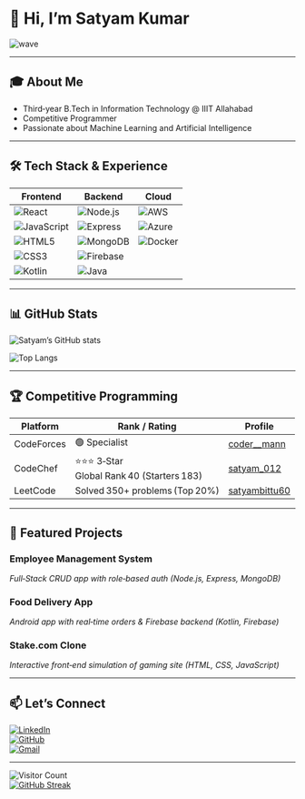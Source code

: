 <!--
  README.md for GitHub Profile
  Author: Satyam Kumar
  Description: Profile landing page with GIFs, badges, stats, projects, and contact info.
-->

# 👋 Hi, I’m Satyam Kumar

![wave](https://media.giphy.com/media/hvRJCLFzcasrR4ia7z/giphy.gif)

---

## 🎓 About Me
- Third‑year B.Tech in Information Technology @ IIIT Allahabad  
-  Competitive Programmer  
- Passionate about Machine Learning and Artificial Intelligence  

---

## 🛠️ Tech Stack & Experience

| Frontend                     | Backend                        | Cloud         |
| ---------------------------- | ------------------------------ | ---------------------- |
| ![React](https://img.shields.io/badge/React-20232A?style=for-the-badge&logo=react&logoColor=61DAFB)  | ![Node.js](https://img.shields.io/badge/Node.js-339933?style=for-the-badge&logo=nodedotjs&logoColor=white)  | ![AWS](https://img.shields.io/badge/AWS-232F3E?style=for-the-badge&logo=amazon-aws&logoColor=white)     |
| ![JavaScript](https://img.shields.io/badge/JavaScript-F7DF1E?style=for-the-badge&logo=javascript&logoColor=black) | ![Express](https://img.shields.io/badge/Express.js-000000?style=for-the-badge&logo=express&logoColor=white) | ![Azure](https://img.shields.io/badge/Microsoft_Azure-0089D6?style=for-the-badge&logo=microsoft-azure&logoColor=white) |
| ![HTML5](https://img.shields.io/badge/HTML5-E34F26?style=for-the-badge&logo=html5&logoColor=white)   | ![MongoDB](https://img.shields.io/badge/MongoDB-47A248?style=for-the-badge&logo=mongodb&logoColor=white)   | ![Docker](https://img.shields.io/badge/Docker-2496ED?style=for-the-badge&logo=docker&logoColor=white)    |
| ![CSS3](https://img.shields.io/badge/CSS3-1572B6?style=for-the-badge&logo=css3&logoColor=white)      | ![Firebase](https://img.shields.io/badge/Firebase-FFA611?style=for-the-badge&logo=firebase&logoColor=white) |                        |
| ![Kotlin](https://img.shields.io/badge/Kotlin-0095D5?style=for-the-badge&logo=kotlin&logoColor=white) | ![Java](https://img.shields.io/badge/Java-007396?style=for-the-badge&logo=java&logoColor=white)         |                        |

---

## 📊 GitHub Stats

![Satyam’s GitHub stats](https://github-readme-stats.vercel.app/api?username=satyambittu&show_icons=true&theme=radical)

![Top Langs](https://github-readme-stats.vercel.app/api/top-langs/?username=satyambittu&layout=compact&theme=radical)

---

## 🏆 Competitive Programming

| Platform      | Rank / Rating                                    | Profile                                              |
| ------------- | ------------------------------------------------- | ---------------------------------------------------- |
| CodeForces    | 🟢 Specialist                                    | [coder__mann](https://codeforces.com/profile/coder__mann) |
| CodeChef      | ⭐⭐⭐ 3‑Star<br/>Global Rank 40 (Starters 183)      | [satyam_012](https://www.codechef.com/users/satyam_012)       |
| LeetCode      | Solved 350+ problems (Top 20%)                    | [satyambittu60](https://leetcode.com/u/satyambittu60/)        |

---

## 💼 Featured Projects

### Employee Management System  
<!-- ![EMS Demo](https://media.giphy.com/media/3o7aD6h55Tc3SuUmu0/giphy.gif)   -->
_Full‑Stack CRUD app with role‑based auth (Node.js, Express, MongoDB)_

### Food Delivery App  
<!-- ![Food App Demo](https://media.giphy.com/media/UIsVZ4wLxTnqI/giphy.gif)   -->
_Android app with real‑time orders & Firebase backend (Kotlin, Firebase)_

### Stake.com Clone  
<!-- ![Stake Clone Demo](https://media.giphy.com/media/26ufdipQqU2lhNA4g/giphy.gif)   -->
_Interactive front‑end simulation of gaming site (HTML, CSS, JavaScript)_

---

## 📫 Let’s Connect

[![LinkedIn](https://img.shields.io/badge/LinkedIn-0A66C2?style=for-the-badge&logo=linkedin&logoColor=white)](https://www.linkedin.com/in/satyam-kumar-0877ba248/)  
[![GitHub](https://img.shields.io/badge/GitHub-181717?style=for-the-badge&logo=github&logoColor=white)](https://github.com/satyambittu)  
[![Gmail](https://img.shields.io/badge/Gmail-D14836?style=for-the-badge&logo=gmail&logoColor=white)](mailto:satyambittu60@gmail.com)

---

![Visitor Count](https://komarev.com/ghpvc/?username=satyambittu&color=blue)  
[![GitHub Streak](https://streak-stats.demolab.com?user=satyambittu&theme=radical)](https://git.io/streak-stats)
